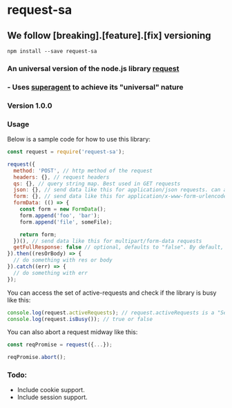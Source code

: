 # request-sa
## We follow [breaking].[feature].[fix] versioning

`npm install --save request-sa`

### An universal version of the node.js library [request](https://www.npmjs.com/package/request)
### - Uses [superagent](https://www.npmjs.com/package/superagent) to achieve its "universal" nature
### Version 1.0.0

### Usage
Below is a sample code for how to use this library:

```js
const request = require('request-sa');

request({
  method: 'POST', // http method of the request
  headers: {}, // request headers
  qs: {}, // query string map. Best used in GET requests
  json: {}, // send data like this for application/json requests. can also be set to "true",
  form: {}, // send data like this for application/x-www-form-urlencoded requests
  formData: (() => {
    const form = new FormData();
    form.append('foo', 'bar');
    form.append('file', someFile);

    return form;
  })(), // send data like this for multipart/form-data requests
  getFullResponse: false // optional, defaults to "false". By default, successful requests only return response body
}).then((resOrBody) => {
  // do something with res or body
}).catch((err) => {
  // do something with err
});
```

You can access the set of active-requests and check if the library is busy like this:
```js
console.log(request.activeRequests); // request.activeRequests is a "Set"
console.log(request.isBusy()); // true or false
```

You can also abort a request midway like this:

```js
const reqPromise = request({...});

reqPromise.abort();
```

### Todo:
- Include cookie support.
- Include session support.
